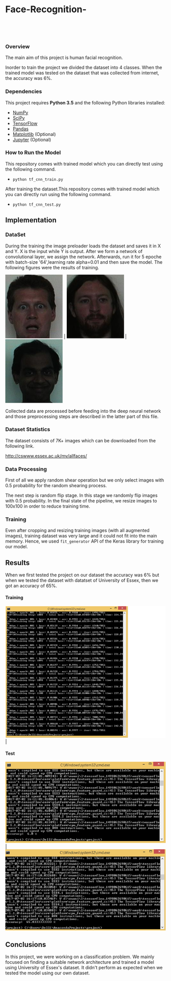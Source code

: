 # Face-Recognition-
 


 


### Overview


The main aim of this project is human facial recognition.

Inorder to train the project we divided the dataset into 4 classes. When the trained model was tested on the dataset that was collected from internet, the accuracy was 6%.



### Dependencies


This project requires **Python 3.5** and the following
Python libraries installed:

- [NumPy](http://www.numpy.org/)
- [SciPy](https://www.scipy.org/)
- [TensorFlow](http://tensorflow.org)
- [Pandas](http://pandas.pydata.org/)
- [Matplotlib](http://matplotlib.org/) (Optional)
- [Jupyter](http://jupyter.org/) (Optional)


### How to Run the Model


This repository comes with trained model which you can
directly test using the following command.


- `python tf_cnn_train.py`


After training the dataset.This repository comes with
trained model which you can directly run using the following command.


- `python tf_cnn_test.py`


## Implementation


### DataSet


During the training the image preloader loads the dataset
and saves it in X and Y. X is the input while Y is output. After we form a
network of convolutional layer, we assign the network. Afterwards, run it for 5 epoche with
batch-size '64',learning rate alpha=0.01 and then save the model. The following figures were the results of training.


![left](./dav_exp.7.jpg) |
![center](./and_exp.1.jpg) | ![right](./ant_exp.14.jpg)


Collected data are processed before feeding into the deep
neural network and those preprocessing steps are described in the latter part
of this file. 


### Dataset Statistics


The dataset consists of 7K+ images which can be downloaded from the following link.

http://cswww.essex.ac.uk/mv/allfaces/

### Data Processing 

First of all we apply random shear operation but we only select images with 0.5 probability for the random
shearing process. 

The next step is random flip stage. In this stage we randomly flip images with 0.5 probability. In the final state of the pipeline, we resize images to 100x100 in order to reduce training time. 


### Training


Even after cropping and resizing training images (with all
augmented images), training dataset was very large and it could not fit into
the main memory. Hence, we used `fit_generator` API of the Keras library for
training our model.


## Results

When we first tested the project on our dataset the accuracy was 6% but when we tested the dataset with
datatset of University of Essex, then we got an accuracy of 65%.


#### Training


![left](./train.png) |


#### Test



![left](./test.PNG) |
![center](./test1.PNG) 

## Conclusions


In this project, we were working on a classification problem. We mainly
focused on finding a suitable network architecture and trained a model using
University of Essex's dataset. It didn't perform as expected when we tested the model using our
own dataset.

